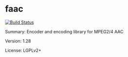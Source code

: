 #           faac

[![Build Status](https://travis-ci.org/UnitedRPMs/faac.svg?branch=master)](https://travis-ci.org/UnitedRPMs/faac)
 
Summary:        Encoder and encoding library for MPEG2/4 AAC
 
Version:        1.28
 
License:        LGPLv2+
 
